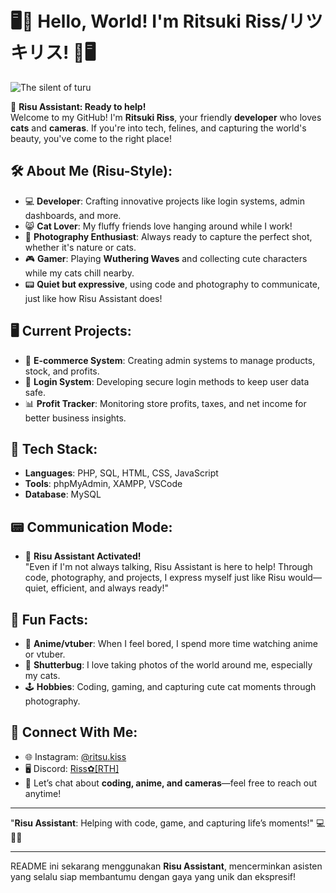 # 🖥️📸 Hello, World! I'm Ritsuki Riss/リツキリス! 📸🖥️

![The silent of turu](https://your-image-link-here.com)

👋 **Risu Assistant: Ready to help!**  
Welcome to my GitHub! I'm **Ritsuki Riss**, your friendly **developer** who loves **cats** and **cameras**. If you're into tech, felines, and capturing the world's beauty, you've come to the right place!

## 🛠️ About Me (Risu-Style):
- 💻 **Developer**: Crafting innovative projects like login systems, admin dashboards, and more.
- 😸 **Cat Lover**: My fluffy friends love hanging around while I work!
- 📸 **Photography Enthusiast**: Always ready to capture the perfect shot, whether it's nature or cats.
- 🎮 **Gamer**: Playing **Wuthering Waves** and collecting cute characters while my cats chill nearby.
- 📟 **Quiet but expressive**, using code and photography to communicate, just like how Risu Assistant does!

## 🖥️ Current Projects:
- 🛒 **E-commerce System**: Creating admin systems to manage products, stock, and profits.
- 🔐 **Login System**: Developing secure login methods to keep user data safe.
- 📊 **Profit Tracker**: Monitoring store profits, taxes, and net income for better business insights.

## 🔧 Tech Stack:
- **Languages**: PHP, SQL, HTML, CSS, JavaScript
- **Tools**: phpMyAdmin, XAMPP, VSCode
- **Database**: MySQL

## 📟 Communication Mode:
- 🔲 **Risu Assistant Activated!**  
  "Even if I'm not always talking, Risu Assistant is here to help! Through code, photography, and projects, I express myself just like Risu would—quiet, efficient, and always ready!"

## 🌸 Fun Facts:
- 🪽 **Anime/vtuber**: When I feel bored, I spend more time watching anime or vtuber.
- 📸 **Shutterbug**: I love taking photos of the world around me, especially my cats.
- 🕹️ **Hobbies**: Coding, gaming, and capturing cute cat moments through photography.

## 💬 Connect With Me:
- 🌐 Instagram: [@ritsu.kiss](https://www.instagram.com/ritsu.kiss)
- 🖥️ Discord: [Riss⁠✿[RTH]](#8833)
- 📝 Let’s chat about **coding, anime, and cameras**—feel free to reach out anytime!

---

"**Risu Assistant**: Helping with code, game, and capturing life’s moments!" 💻📸😸

---

README ini sekarang menggunakan **Risu Assistant**, mencerminkan asisten yang selalu siap membantumu dengan gaya yang unik dan ekspresif!
